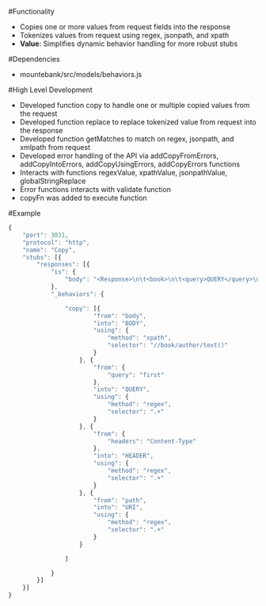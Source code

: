 #Functionality
* Copies one or more values from request fields into the response
* Tokenizes values from request using regex, jsonpath, and xpath
* **Value**: Simplifies dynamic behavior handling for more robust stubs

#Dependencies
* mountebank/src/models/behaviors.js

#High Level Development
* Developed function copy to handle one or multiple copied values from the request
* Developed function replace to replace tokenized value from request into the response
* Developed function getMatches to match on regex, jsonpath, and xmlpath from request
* Developed error handling of the API via addCopyFromErrors, addCopyIntoErrors, addCopyUsingErrors, addCopyErrors functions
* Interacts with functions regexValue, xpathValue, jsonpathValue, globalStringReplace
* Error functions interacts with validate function
* copyFn was added to execute function

#Example
```javascript
{
	"port": 3031,
	"protocol": "http",
	"name": "Copy",
	"stubs": [{
		"responses": [{
			"is": {
				"body": "<Response>\n\t<book>\n\t<query>QUERY</query>\n\t<body>BODY</body>\n\t<headers>HEADER</headers>\n\t<uripath>URI</uripath>\n\t</book>\n</Response>"
			},
			"_behaviors": {

				"copy": [{
						"from": "body",
						"into": "BODY",
						"using": {
							"method": "xpath",
							"selector": "//book/author/text()"
						}
					}, {
						"from": {
							"query": "first"
						},
						"into": "QUERY",
						"using": {
							"method": "regex",
							"selector": ".+"
						}
					}, {
						"from": {
							"headers": "Content-Type"
						},
						"into": "HEADER",
						"using": {
							"method": "regex",
							"selector": ".+"
						}
					}, {
						"from": "path",
						"into": "URI",
						"using": {
							"method": "regex",
							"selector": ".+"
						}
					}

				]

			}
		}]
	}]
}
```